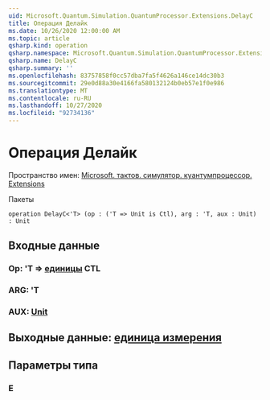 ```yaml
---
uid: Microsoft.Quantum.Simulation.QuantumProcessor.Extensions.DelayC
title: Операция Делайк
ms.date: 10/26/2020 12:00:00 AM
ms.topic: article
qsharp.kind: operation
qsharp.namespace: Microsoft.Quantum.Simulation.QuantumProcessor.Extensions
qsharp.name: DelayC
qsharp.summary: ''
ms.openlocfilehash: 83757858f0cc57dba7fa5f4626a146ce14dc30b3
ms.sourcegitcommit: 29e0d88a30e4166fa580132124b0eb57e1f0e986
ms.translationtype: MT
ms.contentlocale: ru-RU
ms.lasthandoff: 10/27/2020
ms.locfileid: "92734136"
---
```

# <a name="delayc-operation"></a>Операция Делайк

Пространство имен: [Microsoft. тактов. симулятор. куантумпроцессор. Extensions](xref:Microsoft.Quantum.Simulation.QuantumProcessor.Extensions)

Пакеты [](https://nuget.org/packages/)




```qsharp
operation DelayC<'T> (op : ('T => Unit is Ctl), arg : 'T, aux : Unit) : Unit
```


## <a name="input"></a>Входные данные

### <a name="op--t--unit-ctl"></a>Op: 'T => [единицы](xref:microsoft.quantum.lang-ref.unit) CTL




### <a name="arg--t"></a>ARG: 'T




### <a name="aux--unit"></a>AUX: [Unit](xref:microsoft.quantum.lang-ref.unit)





## <a name="output--unit"></a>Выходные данные: [единица измерения](xref:microsoft.quantum.lang-ref.unit)



## <a name="type-parameters"></a>Параметры типа

### <a name="t"></a>Е

